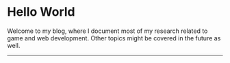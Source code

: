 # Hello World

Welcome to my blog, where I document most of my research related to game and web development. Other topics might be covered in the future as well.

---